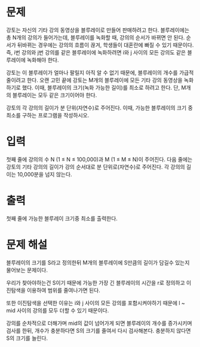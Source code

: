 # 문제
강토는 자신의 기타 강의 동영상을 블루레이로 만들어 판매하려고 한다. 블루레이에는 총 N개의 강의가 들어가는데, 블루레이를 녹화할 때, 강의의 순서가 바뀌면 안 된다. 순서가 뒤바뀌는 경우에는 강의의 흐름이 끊겨, 학생들이 대혼란에 빠질 수 있기 때문이다. 즉, i번 강의와 j번 강의를 같은 블루레이에 녹화하려면 i와 j 사이의 모든 강의도 같은 블루레이에 녹화해야 한다.

강토는 이 블루레이가 얼마나 팔릴지 아직 알 수 없기 때문에, 블루레이의 개수를 가급적 줄이려고 한다. 오랜 고민 끝에 강토는 M개의 블루레이에 모든 기타 강의 동영상을 녹화하기로 했다. 이때, 블루레이의 크기(녹화 가능한 길이)를 최소로 하려고 한다. 단, M개의 블루레이는 모두 같은 크기이어야 한다.

강토의 각 강의의 길이가 분 단위(자연수)로 주어진다. 이때, 가능한 블루레이의 크기 중 최소를 구하는 프로그램을 작성하시오.

# 입력
첫째 줄에 강의의 수 N (1 ≤ N ≤ 100,000)과 M (1 ≤ M ≤ N)이 주어진다. 다음 줄에는 강토의 기타 강의의 길이가 강의 순서대로 분 단위로(자연수)로 주어진다. 각 강의의 길이는 10,000분을 넘지 않는다.

# 출력
첫째 줄에 가능한 블루레이 크기중 최소를 출력한다.

# 문제 해설
블루레이의 크기를 S라고 정의한뒤 M개의 블루레이에 S만큼의 길이가 담길수 있는지 물어보는 문제이다.

우리가 찾아야하는건 S이기 때문에 가능한 가장 긴 블루레이의 시간을 r로 정의하고 이진탐색을 이용하여 범위를 줄여나가면 된다.

또한 이진탐색을 선택한 이유는 i와 j 사이의 모든 강의를 포함시켜야하기 때문에 l ~ mid 사이의 강의를 모두 더할 수 있기 때문이다.

강의를 순차적으로 더해가며 mid의 값이 넘어가게 되면 블루레이의 개수를 증가시키며 검사를 한뒤, 개수가 충분하다면 S의 크기를 줄여서 다시 검사해본다.
충분하지 않다면 S의 크기를 늘린다.